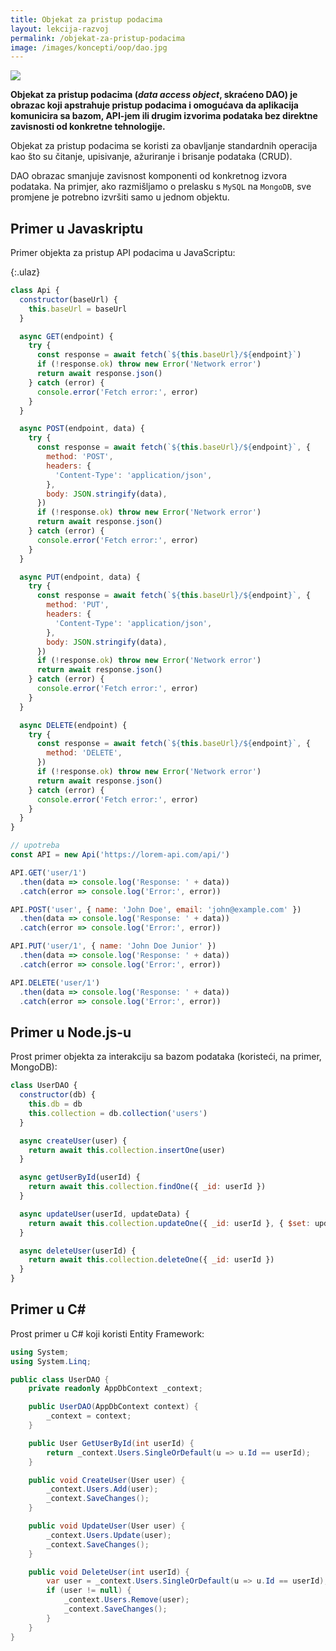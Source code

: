 ```yaml
---
title: Objekat za pristup podacima
layout: lekcija-razvoj
permalink: /objekat-za-pristup-podacima
image: /images/koncepti/oop/dao.jpg
---
```


![]({{page.image}})

**Objekat za pristup podacima (*data access object*, skraćeno DAO) je obrazac koji apstrahuje pristup podacima i omogućava da aplikacija komunicira sa bazom, API-jem ili drugim izvorima podataka bez direktne zavisnosti od konkretne tehnologije.**

Objekat za pristup podacima se koristi za obavljanje standardnih operacija kao što su čitanje, upisivanje, ažuriranje i brisanje podataka (CRUD).

DAO obrazac smanjuje zavisnost komponenti od konkretnog izvora podataka. Na primjer, ako razmišljamo o prelasku s `MySQL` na `MongoDB`, sve promjene je potrebno izvršiti samo u jednom objektu.

## Primer u Javaskriptu

Primer objekta za pristup API podacima u JavaScriptu:

{:.ulaz}
```js
class Api {
  constructor(baseUrl) {
    this.baseUrl = baseUrl
  }

  async GET(endpoint) {
    try {
      const response = await fetch(`${this.baseUrl}/${endpoint}`)
      if (!response.ok) throw new Error('Network error')
      return await response.json()
    } catch (error) {
      console.error('Fetch error:', error)
    }
  }

  async POST(endpoint, data) {
    try {
      const response = await fetch(`${this.baseUrl}/${endpoint}`, {
        method: 'POST',
        headers: {
          'Content-Type': 'application/json',
        },
        body: JSON.stringify(data),
      })
      if (!response.ok) throw new Error('Network error')
      return await response.json()
    } catch (error) {
      console.error('Fetch error:', error)
    }
  }

  async PUT(endpoint, data) {
    try {
      const response = await fetch(`${this.baseUrl}/${endpoint}`, {
        method: 'PUT',
        headers: {
          'Content-Type': 'application/json',
        },
        body: JSON.stringify(data),
      })
      if (!response.ok) throw new Error('Network error')
      return await response.json()
    } catch (error) {
      console.error('Fetch error:', error)
    }
  }

  async DELETE(endpoint) {
    try {
      const response = await fetch(`${this.baseUrl}/${endpoint}`, {
        method: 'DELETE',
      })
      if (!response.ok) throw new Error('Network error')
      return await response.json()
    } catch (error) {
      console.error('Fetch error:', error)
    }
  }
}

// upotreba
const API = new Api('https://lorem-api.com/api/')

API.GET('user/1')
  .then(data => console.log('Response: ' + data))
  .catch(error => console.log('Error:', error))

API.POST('user', { name: 'John Doe', email: 'john@example.com' })
  .then(data => console.log('Response: ' + data))
  .catch(error => console.log('Error:', error))

API.PUT('user/1', { name: 'John Doe Junior' })
  .then(data => console.log('Response: ' + data))
  .catch(error => console.log('Error:', error))

API.DELETE('user/1')
  .then(data => console.log('Response: ' + data))
  .catch(error => console.log('Error:', error))
```


## Primer u Node.js-u

Prost primer objekta za interakciju sa bazom podataka (koristeći, na primer, MongoDB):

```js
class UserDAO {
  constructor(db) {
    this.db = db
    this.collection = db.collection('users')
  }

  async createUser(user) {
    return await this.collection.insertOne(user)
  }

  async getUserById(userId) {
    return await this.collection.findOne({ _id: userId })
  }

  async updateUser(userId, updateData) {
    return await this.collection.updateOne({ _id: userId }, { $set: updateData })
  }

  async deleteUser(userId) {
    return await this.collection.deleteOne({ _id: userId })
  }
}
```

## Primer u C#

Prost primer u C# koji koristi Entity Framework:

```cs
using System;
using System.Linq;

public class UserDAO {
    private readonly AppDbContext _context;

    public UserDAO(AppDbContext context) {
        _context = context;
    }

    public User GetUserById(int userId) {
        return _context.Users.SingleOrDefault(u => u.Id == userId);
    }

    public void CreateUser(User user) {
        _context.Users.Add(user);
        _context.SaveChanges();
    }

    public void UpdateUser(User user) {
        _context.Users.Update(user);
        _context.SaveChanges();
    }

    public void DeleteUser(int userId) {
        var user = _context.Users.SingleOrDefault(u => u.Id == userId);
        if (user != null) {
            _context.Users.Remove(user);
            _context.SaveChanges();
        }
    }
}
```
